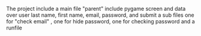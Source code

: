 The project include a main file "parent" include pygame screen and data over user last name, first name, email, password, and submit
a sub files one for "check email" , one for hide password, one for checking password and a runfile
